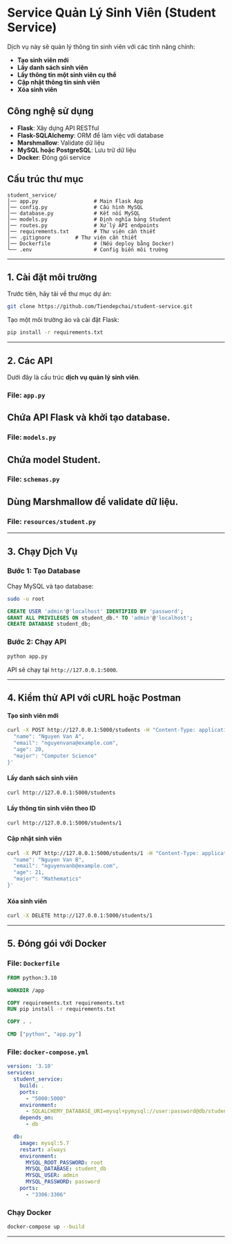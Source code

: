 # **Service Quản Lý Sinh Viên (Student Service)**  

Dịch vụ này sẽ quản lý thông tin sinh viên với các tính năng chính:  
- **Tạo sinh viên mới**  
- **Lấy danh sách sinh viên**  
- **Lấy thông tin một sinh viên cụ thể**  
- **Cập nhật thông tin sinh viên**  
- **Xóa sinh viên**  

## **Công nghệ sử dụng**
- **Flask**: Xây dựng API RESTful  
- **Flask-SQLAlchemy**: ORM để làm việc với database  
- **Marshmallow**: Validate dữ liệu  
- **MySQL hoặc PostgreSQL**: Lưu trữ dữ liệu  
- **Docker**: Đóng gói service  

## **Cấu trúc thư mục**
```
student_service/
│── app.py                  # Main Flask App
│── config.py               # Cấu hình MySQL
│── database.py             # Kết nối MySQL
│── models.py               # Định nghĩa bảng Student
│── routes.py               # Xử lý API endpoints
│── requirements.txt        # Thư viện cần thiết
│── .gitignore        # Thư viện cần thiết
│── Dockerfile              # (Nếu deploy bằng Docker)
└── .env                    # Config biến môi trường
```
---

## **1. Cài đặt môi trường**  
Trước tiên, hãy tải về thư mục dự án:  
```sh
git clone https://github.com/Tiendepchai/student-service.git
```
Tạo một môi trường ảo và cài đặt Flask:  
```sh
pip install -r requirements.txt
```

---

## **2. Các API**
Dưới đây là cấu trúc **dịch vụ quản lý sinh viên**.

### **File: `app.py`**
Chứa API Flask và khởi tạo database.
---

### **File: `models.py`**
Chứa model **Student**.
---

### **File: `schemas.py`**
Dùng **Marshmallow** để validate dữ liệu.
---

### **File: `resources/student.py`**
---

## **3. Chạy Dịch Vụ**
### **Bước 1: Tạo Database**
Chạy MySQL và tạo database:
```sh
sudo -u root
```
```sql
CREATE USER 'admin'@'localhost' IDENTIFIED BY 'password';
GRANT ALL PRIVILEGES ON student_db.* TO 'admin'@'localhost';
CREATE DATABASE student_db;
```

### **Bước 2: Chạy API**
```sh
python app.py
```
API sẽ chạy tại `http://127.0.0.1:5000`.

---

## **4. Kiểm thử API với cURL hoặc Postman**
#### **Tạo sinh viên mới**
```sh
curl -X POST http://127.0.0.1:5000/students -H "Content-Type: application/json" -d '{
  "name": "Nguyen Van A",
  "email": "nguyenvana@example.com",
  "age": 20,
  "major": "Computer Science"
}'
```

#### **Lấy danh sách sinh viên**
```sh
curl http://127.0.0.1:5000/students
```

#### **Lấy thông tin sinh viên theo ID**
```sh
curl http://127.0.0.1:5000/students/1
```

#### **Cập nhật sinh viên**
```sh
curl -X PUT http://127.0.0.1:5000/students/1 -H "Content-Type: application/json" -d '{
  "name": "Nguyen Van B",
  "email": "nguyenvanb@example.com",
  "age": 21,
  "major": "Mathematics"
}'
```

#### **Xóa sinh viên**
```sh
curl -X DELETE http://127.0.0.1:5000/students/1
```

---

## **5. Đóng gói với Docker**
### **File: `Dockerfile`**
```dockerfile
FROM python:3.10

WORKDIR /app

COPY requirements.txt requirements.txt
RUN pip install -r requirements.txt

COPY . .

CMD ["python", "app.py"]
```

### **File: `docker-compose.yml`**
```yaml
version: '3.10'
services:
  student_service:
    build: .
    ports:
      - "5000:5000"
    environment:
      - SQLALCHEMY_DATABASE_URI=mysql+pymysql://user:password@db/student_db
    depends_on:
      - db

  db:
    image: mysql:5.7
    restart: always
    environment:
      MYSQL_ROOT_PASSWORD: root
      MYSQL_DATABASE: student_db
      MYSQL_USER: admin
      MYSQL_PASSWORD: password
    ports:
      - "3306:3306"
```

### **Chạy Docker**
```sh
docker-compose up --build
```
---
